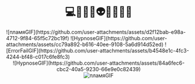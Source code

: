 <h1 align="center">💻👩🏾‍💻👽😎🧠🚫🔗</h1>
![пламяGIF](https://github.com/user-attachments/assets/d2f12bab-e98a-4712-9f84-65f5c72bc19f)
![HypnoseGIF](https://github.com/user-attachments/assets/cc79a892-b616-40ee-9108-5a6d914d52ed)
![ErrorFailGIF](https://github.com/user-attachments/assets/b4548e1c-4fc3-4244-bf48-c017c6fe8fc3)
<div align="center">
 ![HypnoseGIF](https://github.com/user-attachments/assets/84a6fec6-cbc2-40a5-9230-66e9e0c82439)

</div>
<div align="center">
  <img src="https://github.com/user-attachments/assets/237451c4-a7dc-432e-aefc-2225e2fde4bd" alt="пламяGIF">
</div>


